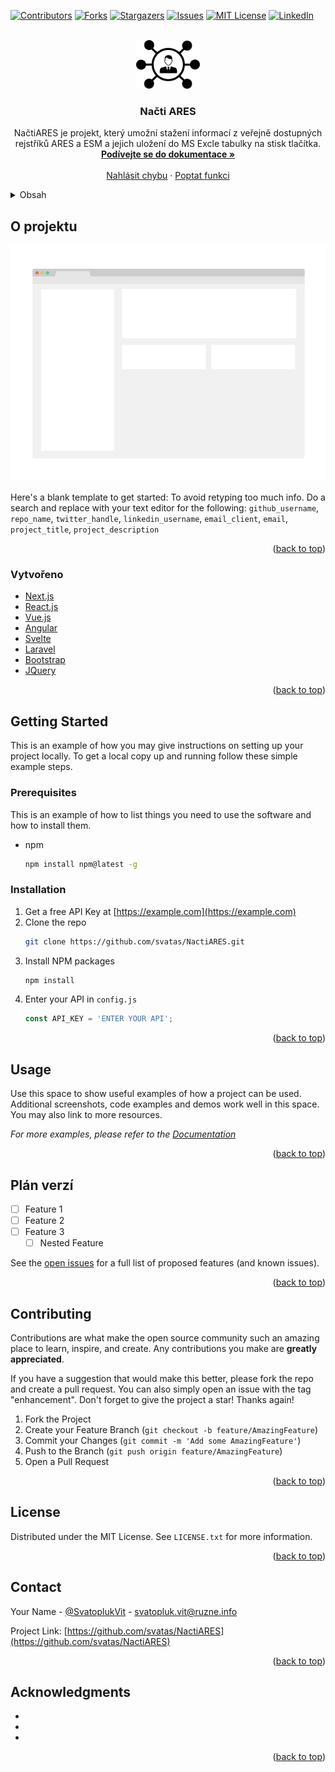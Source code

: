 <div id="top"></div>
<!--
*** Thanks for checking out the Best-README-Template. If you have a suggestion
*** that would make this better, please fork the repo and create a pull request
*** or simply open an issue with the tag "enhancement".
*** Don't forget to give the project a star!
*** Thanks again! Now go create something AMAZING! :D
-->



<!-- PROJECT SHIELDS -->
<!--
*** I'm using markdown "reference style" links for readability.
*** Reference links are enclosed in brackets [ ] instead of parentheses ( ).
*** See the bottom of this document for the declaration of the reference variables
*** for contributors-url, forks-url, etc. This is an optional, concise syntax you may use.
*** https://www.markdownguide.org/basic-syntax/#reference-style-links
-->
[![Contributors][contributors-shield]][contributors-url]
[![Forks][forks-shield]][forks-url]
[![Stargazers][stars-shield]][stars-url]
[![Issues][issues-shield]][issues-url]
[![MIT License][license-shield]][license-url]
[![LinkedIn][linkedin-shield]][linkedin-url]



<!-- PROJECT LOGO -->
<br />
<div align="center">
  <a href="https://github.com/svatas/NactiARES">
    <img src="images/logo.png" alt="Logo" width="102" height="78">
  </a>

<h3 align="center">Načti ARES</h3>

  <p align="center">
    NačtiARES je projekt, který umožní stažení informací z veřejně dostupných rejstříků ARES a ESM a jejich uložení do MS Excle tabulky na stisk tlačítka.
    <br />
    <a href="https://github.com/svatas/NactiARES"><strong>Podívejte se do dokumentace »</strong></a>
    <br />
    <br />
    <a href="https://github.com/svatas/NactiARES/issues">Nahlásit chybu</a>
    ·
    <a href="https://github.com/svatas/NactiARES/issues">Poptat funkci</a>
  </p>
</div>



<!-- TABLE OF CONTENTS -->
<details>
  <summary>Obsah</summary>
  <ol>
    <li>
      <a href="#about-the-project">O projektu</a>
      <ul>
        <li><a href="#vytvořeno">Vytvořeno</a></li>
      </ul>
    </li>
    <li>
      <a href="#getting-started">Začínáme</a>
      <ul>
        <li><a href="#prerequisites">Požadavky</a></li>
        <li><a href="#installation">Instalace</a></li>
      </ul>
    </li>
    <li><a href="#usage">Použití</a></li>
    <li><a href="#plán-verzí">Roadmapa</a></li>
    <li><a href="#contributing">Příspění</a></li>
    <li><a href="#license">Licence</a></li>
    <li><a href="#contact">Kontakt</a></li>
    <li><a href="#acknowledgments">Poděkování</a></li>
  </ol>
</details>



<!-- ABOUT THE PROJECT -->
## O projektu

[![Product Name Screen Shot][product-screenshot]](https://example.com)

Here's a blank template to get started: To avoid retyping too much info. Do a search and replace with your text editor for the following: `github_username`, `repo_name`, `twitter_handle`, `linkedin_username`, `email_client`, `email`, `project_title`, `project_description`

<p align="right">(<a href="#top">back to top</a>)</p>



### Vytvořeno

* [Next.js](https://nextjs.org/)
* [React.js](https://reactjs.org/)
* [Vue.js](https://vuejs.org/)
* [Angular](https://angular.io/)
* [Svelte](https://svelte.dev/)
* [Laravel](https://laravel.com)
* [Bootstrap](https://getbootstrap.com)
* [JQuery](https://jquery.com)

<p align="right">(<a href="#top">back to top</a>)</p>



<!-- GETTING STARTED -->
## Getting Started

This is an example of how you may give instructions on setting up your project locally.
To get a local copy up and running follow these simple example steps.

### Prerequisites

This is an example of how to list things you need to use the software and how to install them.
* npm
  ```sh
  npm install npm@latest -g
  ```

### Installation

1. Get a free API Key at [https://example.com](https://example.com)
2. Clone the repo
   ```sh
   git clone https://github.com/svatas/NactiARES.git
   ```
3. Install NPM packages
   ```sh
   npm install
   ```
4. Enter your API in `config.js`
   ```js
   const API_KEY = 'ENTER YOUR API';
   ```

<p align="right">(<a href="#top">back to top</a>)</p>



<!-- USAGE EXAMPLES -->
## Usage

Use this space to show useful examples of how a project can be used. Additional screenshots, code examples and demos work well in this space. You may also link to more resources.

_For more examples, please refer to the [Documentation](https://example.com)_

<p align="right">(<a href="#top">back to top</a>)</p>



<!-- ROADMAP -->
## Plán verzí

- [ ] Feature 1
- [ ] Feature 2
- [ ] Feature 3
    - [ ] Nested Feature

See the [open issues](https://github.com/svatas/NactiARES/issues) for a full list of proposed features (and known issues).

<p align="right">(<a href="#top">back to top</a>)</p>



<!-- CONTRIBUTING -->
## Contributing

Contributions are what make the open source community such an amazing place to learn, inspire, and create. Any contributions you make are **greatly appreciated**.

If you have a suggestion that would make this better, please fork the repo and create a pull request. You can also simply open an issue with the tag "enhancement".
Don't forget to give the project a star! Thanks again!

1. Fork the Project
2. Create your Feature Branch (`git checkout -b feature/AmazingFeature`)
3. Commit your Changes (`git commit -m 'Add some AmazingFeature'`)
4. Push to the Branch (`git push origin feature/AmazingFeature`)
5. Open a Pull Request

<p align="right">(<a href="#top">back to top</a>)</p>



<!-- LICENSE -->
## License

Distributed under the MIT License. See `LICENSE.txt` for more information.

<p align="right">(<a href="#top">back to top</a>)</p>



<!-- CONTACT -->
## Contact

Your Name - [@SvatoplukVit](https://twitter.com/SvatoplukVit) - svatopluk.vit@ruzne.info

Project Link: [https://github.com/svatas/NactiARES](https://github.com/svatas/NactiARES)

<p align="right">(<a href="#top">back to top</a>)</p>



<!-- ACKNOWLEDGMENTS -->
## Acknowledgments

* []()
* []()
* []()

<p align="right">(<a href="#top">back to top</a>)</p>



<!-- MARKDOWN LINKS & IMAGES -->
<!-- https://www.markdownguide.org/basic-syntax/#reference-style-links -->
[contributors-shield]: https://img.shields.io/github/contributors/svatas/NactiARES.svg?style=for-the-badge
[contributors-url]: https://github.com/svatas/NactiARES/graphs/contributors
[forks-shield]: https://img.shields.io/github/forks/svatas/NactiARES.svg?style=for-the-badge
[forks-url]: https://github.com/svatas/NactiARES/network/members
[stars-shield]: https://img.shields.io/github/stars/svatas/NactiARES.svg?style=for-the-badge
[stars-url]: https://github.com/svatas/NactiARES/stargazers
[issues-shield]: https://img.shields.io/github/issues/svatas/NactiARES.svg?style=for-the-badge
[issues-url]: https://github.com/svatas/NactiARES/issues
[license-shield]: https://img.shields.io/github/license/svatas/NactiARES.svg?style=for-the-badge
[license-url]: https://github.com/svatas/NactiARES/blob/master/LICENSE
[linkedin-shield]: https://img.shields.io/badge/-LinkedIn-black.svg?style=for-the-badge&logo=linkedin&colorB=555
[linkedin-url]: https://linkedin.com/in/svatopluk-vit
[product-screenshot]: images/screenshot.png
